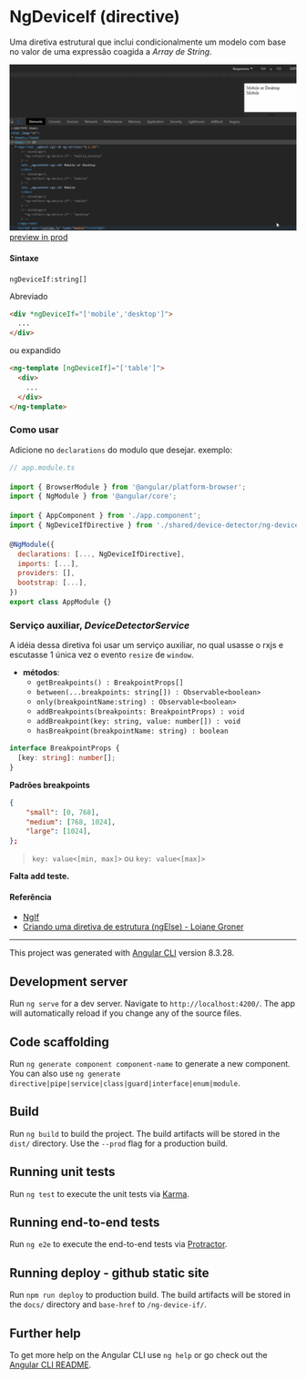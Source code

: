 # NgDeviceIf (directive)

Uma diretiva estrutural que inclui condicionalmente um modelo com base no valor de uma expressão coagida a _Array de String_.

[![Preview](./src/assets/images/preview-static.gif)](https://dziul.github.io/ng-device-if/)
[preview in prod](https://dziul.github.io/ng-device-if/)

#### Sintaxe

`ngDeviceIf:string[]`

Abreviado

```html
<div *ngDeviceIf="['mobile','desktop']">
  ...
</div>
```

ou expandido

```html
<ng-template [ngDeviceIf]="['table']">
  <div>
    ...
  </div>
</ng-template>
```

### Como usar

Adicione no `declarations` do modulo que desejar. exemplo:

```js
// app.module.ts

import { BrowserModule } from '@angular/platform-browser';
import { NgModule } from '@angular/core';

import { AppComponent } from './app.component';
import { NgDeviceIfDirective } from './shared/device-detector/ng-device-if.directive';

@NgModule({
  declarations: [..., NgDeviceIfDirective],
  imports: [...],
  providers: [],
  bootstrap: [...],
})
export class AppModule {}
```

### Serviço auxiliar, _DeviceDetectorService_

A idéia dessa diretiva foi usar um serviço auxiliar, no qual usasse o rxjs e escutasse 1 única vez o evento `resize` de `window`.

- **métodos**:
  - `getBreakpoints() : BreakpointProps[]`
  - `between(...breakpoints: string[]) : Observable<boolean>`
  - `only(breakpointName:string) : Observable<boolean>`
  - `addBreakpoints(breakpoints: BreakpointProps) : void`
  - `addBreakpoint(key: string, value: number[]) : void`
  - `hasBreakpoint(breakpointName: string) : boolean`

```ts
interface BreakpointProps {
  [key: string]: number[];
}
```

**Padrões breakpoints**

```json
{
    "small": [0, 768],
    "medium": [768, 1024],
    "large": [1024],
};
```

> `key: value<[min, max]>` ou `key: value<[max]>`

**Falta add teste.**

#### Referência

- [NgIf](https://angular.io/api/common/NgIf)
- [Criando uma diretiva de estrutura (ngElse) -
  Loiane Groner](https://www.youtube.com/watch?v=b-rRPCK-fdE&t=10m27s)

---

This project was generated with [Angular CLI](https://github.com/angular/angular-cli) version 8.3.28.

## Development server

Run `ng serve` for a dev server. Navigate to `http://localhost:4200/`. The app will automatically reload if you change any of the source files.

## Code scaffolding

Run `ng generate component component-name` to generate a new component. You can also use `ng generate directive|pipe|service|class|guard|interface|enum|module`.

## Build

Run `ng build` to build the project. The build artifacts will be stored in the `dist/` directory. Use the `--prod` flag for a production build.

## Running unit tests

Run `ng test` to execute the unit tests via [Karma](https://karma-runner.github.io).

## Running end-to-end tests

Run `ng e2e` to execute the end-to-end tests via [Protractor](http://www.protractortest.org/).

## Running deploy - github static site

Run `npm run deploy` to production build. The build artifacts will be stored in the `docs/` directory and `base-href` to `/ng-device-if/`.

## Further help

To get more help on the Angular CLI use `ng help` or go check out the [Angular CLI README](https://github.com/angular/angular-cli/blob/master/README.md).
